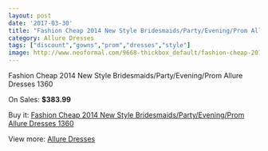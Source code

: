 ```yaml
---
layout: post
date: '2017-03-30'
title: "Fashion Cheap 2014 New Style Bridesmaids/Party/Evening/Prom Allure Dresses 1360"
category: Allure Dresses
tags: ["discount","gowns","prom","dresses","style"]
image: http://www.neoformal.com/9668-thickbox_default/fashion-cheap-2014-new-style-bridesmaids-party-evening-prom-allure-dresses-1360.jpg
---
```

Fashion Cheap 2014 New Style Bridesmaids/Party/Evening/Prom Allure Dresses 1360

On Sales: **$383.99**
<a href="https://www.neoformal.com/en/allure-dresses-2014/3350-fashion-cheap-2014-new-style-bridesmaids-party-evening-prom-allure-dresses-1360.html"><amp-img layout="responsive" width="600" height="600" src="//www.neoformal.com/9668-thickbox_default/fashion-cheap-2014-new-style-bridesmaids-party-evening-prom-allure-dresses-1360.jpg" alt="Fashion Cheap 2014 New Style Bridesmaids/Party/Evening/Prom Allure Dresses 1360 0" /></a>
<a href="https://www.neoformal.com/en/allure-dresses-2014/3350-fashion-cheap-2014-new-style-bridesmaids-party-evening-prom-allure-dresses-1360.html"><amp-img layout="responsive" width="600" height="600" src="//www.neoformal.com/9669-thickbox_default/fashion-cheap-2014-new-style-bridesmaids-party-evening-prom-allure-dresses-1360.jpg" alt="Fashion Cheap 2014 New Style Bridesmaids/Party/Evening/Prom Allure Dresses 1360 1" /></a>

Buy it: [Fashion Cheap 2014 New Style Bridesmaids/Party/Evening/Prom Allure Dresses 1360](https://www.neoformal.com/en/allure-dresses-2014/3350-fashion-cheap-2014-new-style-bridesmaids-party-evening-prom-allure-dresses-1360.html "Fashion Cheap 2014 New Style Bridesmaids/Party/Evening/Prom Allure Dresses 1360")

View more: [Allure Dresses](https://www.neoformal.com/en/38-allure-dresses-2014 "Allure Dresses")